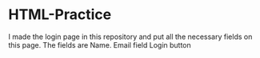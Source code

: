 # HTML-Practice
I made the login page in this repository and put all the necessary fields on this page.
The fields are Name.
Email field
Login button




